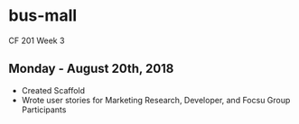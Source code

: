 # bus-mall
CF 201 Week 3

## Monday - August 20th, 2018
 - Created Scaffold
 - Wrote user stories for Marketing Research, Developer, and Focsu Group Participants
 